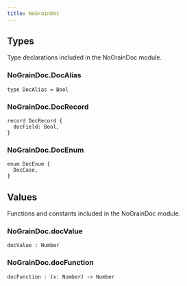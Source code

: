 ```yaml
---
title: NoGrainDoc
---
```


## Types

Type declarations included in the NoGrainDoc module.

### NoGrainDoc.**DocAlias**

```grain
type DocAlias = Bool
```

### NoGrainDoc.**DocRecord**

```grain
record DocRecord {
  docField: Bool,
}
```

### NoGrainDoc.**DocEnum**

```grain
enum DocEnum {
  DocCase,
}
```

## Values

Functions and constants included in the NoGrainDoc module.

### NoGrainDoc.**docValue**

```grain
docValue : Number
```

### NoGrainDoc.**docFunction**

```grain
docFunction : (x: Number) -> Number
```

